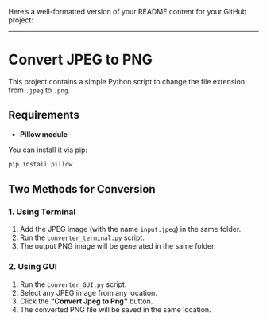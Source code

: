 Here’s a well-formatted version of your README content for your GitHub project:

---

# Convert JPEG to PNG

This project contains a simple Python script to change the file extension from `.jpeg` to `.png`.

## Requirements

- **Pillow module**

You can install it via pip:

```bash
pip install pillow
```

## Two Methods for Conversion

### 1. Using Terminal
1. Add the JPEG image (with the name `input.jpeg`) in the same folder.
2. Run the `converter_terminal.py` script.
3. The output PNG image will be generated in the same folder.

### 2. Using GUI
1. Run the `converter_GUI.py` script.
2. Select any JPEG image from any location.
3. Click the **"Convert Jpeg to Png"** button.
4. The converted PNG file will be saved in the same location.
